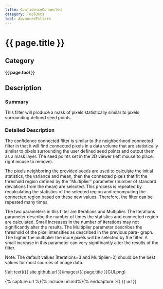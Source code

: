 ```yaml
---
title: ConfidenceConnected
category: ToolDocs 
tool: AdvancedFilters
---
```


# {{ page.title }} 

## Category

**{{ page.tool }}**

## Description

### Summary

This filter will produce a mask of pixels statistically similar to pixels surrounding defined seed points.

### Detailed Description

The confidence connected filter is similar to the neighborhood connected filter in that it will find connected pixels in a data volume that are statistically similar to pixels surrounding the user defined seed points and output them as a mask layer. The seed points set in the 2D viewer (left mouse to place, right mouse to remove).

The pixels neighboring the provided seeds are used to calculate the initial statistics, the variance and mean, then the connected pixels that fit the threshold region defined by the "Multiplier" parameter (number of standard deviations from the mean) are selected. This process is repeated by recalculating the statistics of the selected region and recomputing the connected region based on these new values. Therefore, the filter can be repeated many times.

The two parameters in this filter are Iterations and Multiplier. The Iterations parameter describe the number of times the statistics and connected region are calculated. Small increases in the number of iterations may not significantly alter the results. The Multiplier parameter describes the threshold of the pixel intensities as described in the previous para- graph. The higher the multiplier the more pixels will be selected by the filter. A small increase in this parameter can very significantly alter the results of the filter.

Note: The default values (Iterations=3 and Multiplier=2) should be the best values for most sources of image data.

![alt text]({{ site.github.url }}/images/{{ page.title }}GUI.png)

{% capture url %}{% include url.md%}{% endcapture %}
{{ url }}


